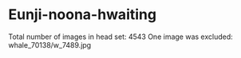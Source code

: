 # Eunji-noona-hwaiting


Total number of images in head set: 4543
One image was excluded: whale_70138/w_7489.jpg

